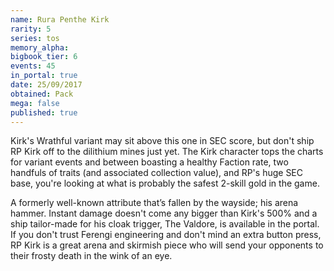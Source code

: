 ```yaml
---
name: Rura Penthe Kirk
rarity: 5
series: tos
memory_alpha:
bigbook_tier: 6
events: 45
in_portal: true
date: 25/09/2017
obtained: Pack
mega: false
published: true
---
```


Kirk's Wrathful variant may sit above this one in SEC score, but don't ship RP Kirk off to the dilithium mines just yet. The Kirk character tops the charts for variant events and between boasting a healthy Faction rate, two handfuls of traits (and associated collection value), and RP's huge SEC base, you're looking at what is probably the safest 2-skill gold in the game. 

A formerly well-known attribute that’s fallen by the wayside; his arena hammer. Instant damage doesn't come any bigger than Kirk's 500% and a ship tailor-made for his cloak trigger, The Valdore, is available in the portal. If you don't trust Ferengi engineering and don't mind an extra button press, RP Kirk is a great arena and skirmish piece who will send your opponents to their frosty death in the wink of an eye.
